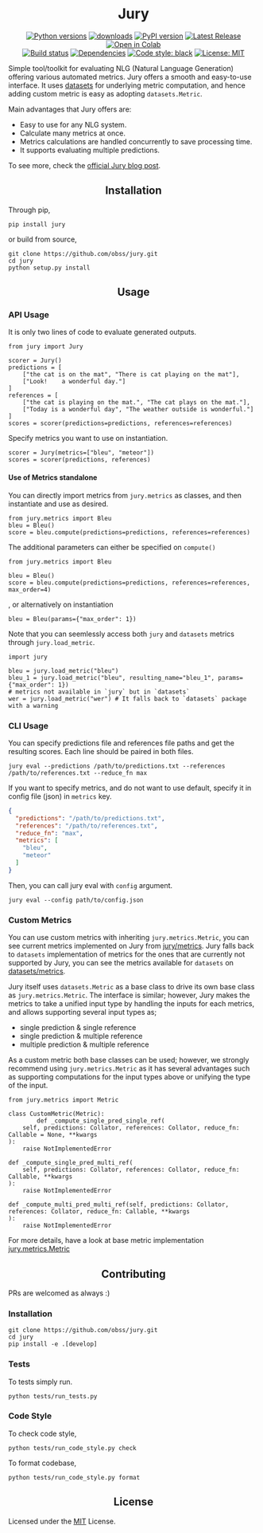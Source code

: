 <h1 align="center">Jury</h1>

<p align="center">
<a href="https://pypi.org/project/jury"><img src="https://img.shields.io/pypi/pyversions/jury" alt="Python versions"></a>
<a href="https://pepy.tech/project/jury"><img src="https://pepy.tech/badge/jury" alt="downloads"></a>
<a href="https://pypi.org/project/jury"><img src="https://img.shields.io/pypi/v/jury?color=blue" alt="PyPI version"></a>
<a href="https://github.com/obss/jury/releases/latest"><img alt="Latest Release" src="https://img.shields.io/github/release-date/obss/jury"></a>
<a href="https://colab.research.google.com/github/obss/jury/blob/main/examples/jury_evaluate.ipynb"><img alt="Open in Colab" src="https://colab.research.google.com/assets/colab-badge.svg"></a>

<br>
<a href="https://github.com/obss/jury/actions"><img alt="Build status" src="https://github.com/obss/jury/actions/workflows/ci.yml/badge.svg"></a>
<a href="https://libraries.io/pypi/jury"><img alt="Dependencies" src="https://img.shields.io/librariesio/github/obss/jury"></a>
<a href="https://github.com/psf/black"><img alt="Code style: black" src="https://img.shields.io/badge/code%20style-black-000000.svg"></a>
<a href="https://github.com/obss/jury/blob/main/LICENSE"><img alt="License: MIT" src="https://img.shields.io/pypi/l/jury"></a>
</p>

Simple tool/toolkit for evaluating NLG (Natural Language Generation) offering various automated metrics. Jury offers a smooth and easy-to-use interface. It uses [datasets](https://github.com/huggingface/datasets/) for underlying metric computation, and hence adding custom metric is easy as adopting `datasets.Metric`. 

Main advantages that Jury offers are:

- Easy to use for any NLG system.
- Calculate many metrics at once.
- Metrics calculations are handled concurrently to save processing time.
- It supports evaluating multiple predictions.

To see more, check the [official Jury blog post](https://medium.com/codable/jury-evaluating-performance-of-nlg-models-730eb9c9999f).

## <div align="center"> Installation </div>

Through pip,

    pip install jury

or build from source,

    git clone https://github.com/obss/jury.git
    cd jury
    python setup.py install

## <div align="center"> Usage </div>

### API Usage

It is only two lines of code to evaluate generated outputs.

    from jury import Jury
    
    scorer = Jury()
    predictions = [
        ["the cat is on the mat", "There is cat playing on the mat"], 
        ["Look!    a wonderful day."]
    ]
    references = [
        ["the cat is playing on the mat.", "The cat plays on the mat."], 
        ["Today is a wonderful day", "The weather outside is wonderful."]
    ]
    scores = scorer(predictions=predictions, references=references)

Specify metrics you want to use on instantiation.

    scorer = Jury(metrics=["bleu", "meteor"])
    scores = scorer(predictions, references)

#### Use of Metrics standalone

You can directly import metrics from `jury.metrics` as classes, and then instantiate and use as desired.

    from jury.metrics import Bleu
    bleu = Bleu()
    score = bleu.compute(predictions=predictions, references=references)

The additional parameters can either be specified on `compute()`

    from jury.metrics import Bleu

    bleu = Bleu()
    score = bleu.compute(predictions=predictions, references=references, max_order=4)

, or alternatively on instantiation

    bleu = Bleu(params={"max_order": 1})


Note that you can seemlessly access both `jury` and `datasets` metrics through `jury.load_metric`. 

    import jury
    
    bleu = jury.load_metric("bleu")
    bleu_1 = jury.load_metric("bleu", resulting_name="bleu_1", params={"max_order": 1})
    # metrics not available in `jury` but in `datasets`
    wer = jury.load_metric("wer") # It falls back to `datasets` package with a warning


### CLI Usage

You can specify predictions file and references file paths and get the resulting scores. Each line should be paired in both files.

    jury eval --predictions /path/to/predictions.txt --references /path/to/references.txt --reduce_fn max

If you want to specify metrics, and do not want to use default, specify it in config file (json) in `metrics` key.

```json
{
  "predictions": "/path/to/predictions.txt",
  "references": "/path/to/references.txt",
  "reduce_fn": "max",
  "metrics": [
    "bleu",
    "meteor"
  ]
}
```

Then, you can call jury eval with `config` argument.

    jury eval --config path/to/config.json

### Custom Metrics

You can use custom metrics with inheriting `jury.metrics.Metric`, you can see current metrics implemented on Jury from [jury/metrics](https://github.com/obss/jury/tree/master/jury/metrics). Jury falls back to `datasets` implementation of metrics for the ones that are currently not supported by Jury, you can see the metrics available for `datasets` on [datasets/metrics](https://github.com/huggingface/datasets/tree/master/metrics). 

Jury itself uses `datasets.Metric` as a base class to drive its own base class as `jury.metrics.Metric`. The interface is similar; however, Jury makes the metrics to take a unified input type by handling the inputs for each metrics, and allows supporting several input types as;

- single prediction & single reference
- single prediction & multiple reference
- multiple prediction & multiple reference

As a custom metric both base classes can be used; however, we strongly recommend using `jury.metrics.Metric` as it has several advantages such as supporting computations for the input types above or unifying the type of the input.

    from jury.metrics import Metric
    
    class CustomMetric(Metric):
            def _compute_single_pred_single_ref(
        self, predictions: Collator, references: Collator, reduce_fn: Callable = None, **kwargs
    ):
        raise NotImplementedError

    def _compute_single_pred_multi_ref(
        self, predictions: Collator, references: Collator, reduce_fn: Callable, **kwargs
    ):
        raise NotImplementedError

    def _compute_multi_pred_multi_ref(self, predictions: Collator, references: Collator, reduce_fn: Callable, **kwargs
    ):
        raise NotImplementedError

For more details, have a look at base metric implementation [jury.metrics.Metric](./jury/metrics/_base.py)

## <div align="center"> Contributing </div>

PRs are welcomed as always :)

### Installation

    git clone https://github.com/obss/jury.git
    cd jury
    pip install -e .[develop]

### Tests

To tests simply run.

    python tests/run_tests.py

### Code Style

To check code style,

    python tests/run_code_style.py check

To format codebase,

    python tests/run_code_style.py format


## <div align="center"> License </div>

Licensed under the [MIT](LICENSE) License.
